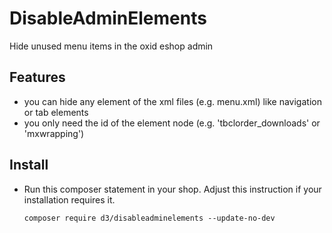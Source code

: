 # DisableAdminElements
Hide unused menu items in the oxid eshop admin

## Features

* you can hide any element of the xml files (e.g. menu.xml) like navigation or tab elements
* you only need the id of the element node (e.g. 'tbclorder_downloads' or 'mxwrapping')


## Install

* Run this composer statement in your shop. Adjust this instruction if your installation requires it.

    `composer require d3/disableadminelements --update-no-dev`
